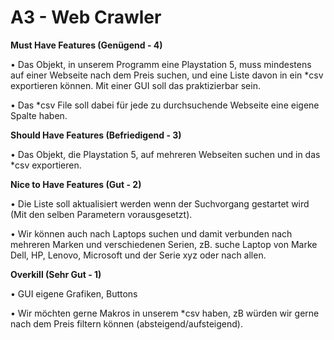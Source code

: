 # A3 - Web Crawler

**Must Have Features (Genügend - 4)**

•	Das Objekt, in unserem Programm eine Playstation 5, muss mindestens auf einer 
    Webseite nach dem Preis suchen, und eine Liste davon
    in ein *csv exportieren können. Mit einer GUI soll das praktizierbar sein.

•   Das *csv File soll dabei für jede zu durchsuchende Webseite eine eigene Spalte haben.

**Should Have Features (Befriedigend - 3)**

•   Das Objekt, die Playstation 5, auf mehreren Webseiten suchen und in das *csv exportieren.

**Nice to Have Features (Gut - 2)**

•	Die Liste soll aktualisiert werden wenn der Suchvorgang gestartet wird (Mit den selben Parametern vorausgesetzt).

•	Wir können auch nach Laptops suchen und damit verbunden nach mehreren Marken und verschiedenen Serien,
    zB. suche Laptop von Marke Dell, HP, Lenovo, Microsoft und der Serie xyz oder nach allen.

**Overkill (Sehr Gut - 1)**

•	GUI eigene Grafiken, Buttons

•	Wir möchten gerne Makros in unserem *csv haben, zB würden wir gerne nach
    dem Preis filtern können (absteigend/aufsteigend).




